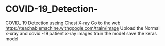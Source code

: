 # COVID-19_Detection-
COVID_ 19 Detection useing Chest X-ray 
 Go to the web https://teachablemachine.withgoogle.com/train/image
Upload the Normal x-xray and covid -19 patient x-ray images 
train the model 
save the keras model 
